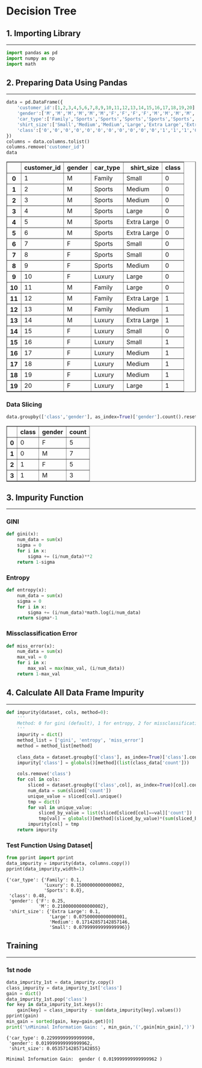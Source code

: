 # Decision Tree

## 1. Importing Library
--------------------------------


```python
import pandas as pd
import numpy as np
import math
```

## 2. Preparing Data Using Pandas
---------------------------------------------


```python
data = pd.DataFrame({
    'customer_id':[1,2,3,4,5,6,7,8,9,10,11,12,13,14,15,16,17,18,19,20],
    'gender':['M','M','M','M','M','M','F','F','F','F','M','M','M','M','F','F','F','F','F','F'],
    'car_type':['Family','Sports','Sports','Sports','Sports','Sports','Sports','Sports','Sports','Luxury','Family','Family','Family','Luxury','Luxury','Luxury','Luxury','Luxury','Luxury','Luxury'],
    'shirt_size':['Small','Medium','Medium','Large','Extra Large','Extra Large','Small','Small','Medium','Large','Large','Extra Large','Medium','Extra Large','Small','Small','Medium','Medium','Medium','Large'],
    'class':['0','0','0','0','0','0','0','0','0','0','0','1','1','1','0','1','1','1','1','1']
})
columns = data.columns.tolist()
columns.remove('customer_id')
data
```




<div>
<table border="1" class="dataframe">
  <thead>
    <tr style="text-align: right;">
      <th></th>
      <th>customer_id</th>
      <th>gender</th>
      <th>car_type</th>
      <th>shirt_size</th>
      <th>class</th>
    </tr>
  </thead>
  <tbody>
    <tr>
      <th>0</th>
      <td>1</td>
      <td>M</td>
      <td>Family</td>
      <td>Small</td>
      <td>0</td>
    </tr>
    <tr>
      <th>1</th>
      <td>2</td>
      <td>M</td>
      <td>Sports</td>
      <td>Medium</td>
      <td>0</td>
    </tr>
    <tr>
      <th>2</th>
      <td>3</td>
      <td>M</td>
      <td>Sports</td>
      <td>Medium</td>
      <td>0</td>
    </tr>
    <tr>
      <th>3</th>
      <td>4</td>
      <td>M</td>
      <td>Sports</td>
      <td>Large</td>
      <td>0</td>
    </tr>
    <tr>
      <th>4</th>
      <td>5</td>
      <td>M</td>
      <td>Sports</td>
      <td>Extra Large</td>
      <td>0</td>
    </tr>
    <tr>
      <th>5</th>
      <td>6</td>
      <td>M</td>
      <td>Sports</td>
      <td>Extra Large</td>
      <td>0</td>
    </tr>
    <tr>
      <th>6</th>
      <td>7</td>
      <td>F</td>
      <td>Sports</td>
      <td>Small</td>
      <td>0</td>
    </tr>
    <tr>
      <th>7</th>
      <td>8</td>
      <td>F</td>
      <td>Sports</td>
      <td>Small</td>
      <td>0</td>
    </tr>
    <tr>
      <th>8</th>
      <td>9</td>
      <td>F</td>
      <td>Sports</td>
      <td>Medium</td>
      <td>0</td>
    </tr>
    <tr>
      <th>9</th>
      <td>10</td>
      <td>F</td>
      <td>Luxury</td>
      <td>Large</td>
      <td>0</td>
    </tr>
    <tr>
      <th>10</th>
      <td>11</td>
      <td>M</td>
      <td>Family</td>
      <td>Large</td>
      <td>0</td>
    </tr>
    <tr>
      <th>11</th>
      <td>12</td>
      <td>M</td>
      <td>Family</td>
      <td>Extra Large</td>
      <td>1</td>
    </tr>
    <tr>
      <th>12</th>
      <td>13</td>
      <td>M</td>
      <td>Family</td>
      <td>Medium</td>
      <td>1</td>
    </tr>
    <tr>
      <th>13</th>
      <td>14</td>
      <td>M</td>
      <td>Luxury</td>
      <td>Extra Large</td>
      <td>1</td>
    </tr>
    <tr>
      <th>14</th>
      <td>15</td>
      <td>F</td>
      <td>Luxury</td>
      <td>Small</td>
      <td>0</td>
    </tr>
    <tr>
      <th>15</th>
      <td>16</td>
      <td>F</td>
      <td>Luxury</td>
      <td>Small</td>
      <td>1</td>
    </tr>
    <tr>
      <th>16</th>
      <td>17</td>
      <td>F</td>
      <td>Luxury</td>
      <td>Medium</td>
      <td>1</td>
    </tr>
    <tr>
      <th>17</th>
      <td>18</td>
      <td>F</td>
      <td>Luxury</td>
      <td>Medium</td>
      <td>1</td>
    </tr>
    <tr>
      <th>18</th>
      <td>19</td>
      <td>F</td>
      <td>Luxury</td>
      <td>Medium</td>
      <td>1</td>
    </tr>
    <tr>
      <th>19</th>
      <td>20</td>
      <td>F</td>
      <td>Luxury</td>
      <td>Large</td>
      <td>1</td>
    </tr>
  </tbody>
</table>
</div>



### Data Slicing


```python
data.groupby(['class','gender'], as_index=True)['gender'].count().reset_index(name='count')
```




<div>
<table border="1" class="dataframe">
  <thead>
    <tr style="text-align: right;">
      <th></th>
      <th>class</th>
      <th>gender</th>
      <th>count</th>
    </tr>
  </thead>
  <tbody>
    <tr>
      <th>0</th>
      <td>0</td>
      <td>F</td>
      <td>5</td>
    </tr>
    <tr>
      <th>1</th>
      <td>0</td>
      <td>M</td>
      <td>7</td>
    </tr>
    <tr>
      <th>2</th>
      <td>1</td>
      <td>F</td>
      <td>5</td>
    </tr>
    <tr>
      <th>3</th>
      <td>1</td>
      <td>M</td>
      <td>3</td>
    </tr>
  </tbody>
</table>
</div>



## 3. Impurity Function
--------------------------------

### GINI


```python
def gini(x):
    num_data = sum(x)
    sigma = 0
    for i in x:
        sigma += (i/num_data)**2
    return 1-sigma
```

### Entropy


```python
def entropy(x):
    num_data = sum(x)
    sigma = 0
    for i in x:
        sigma += (i/num_data)*math.log(i/num_data)
    return sigma*-1
```

### Missclassification Error


```python
def miss_error(x):
    num_data = sum(x)
    max_val = 0
    for i in x:
        max_val = max(max_val, (i/num_data))
    return 1-max_val
```

## 4. Calculate All Data Frame Impurity
---------------------------------------------------


```python
def impurity(dataset, cols, method=0):
    '''
    Method: 0 for gini (default), 1 for entropy, 2 for missclassification error
    '''
    impurity = dict()
    method_list = ['gini', 'entropy', 'miss_error']
    method = method_list[method]
    
    class_data = dataset.groupby(['class'], as_index=True)['class'].count().reset_index(name='count')
    impurity['class'] = globals()[method](list(class_data['count']))
    
    cols.remove('class')
    for col in cols:
        sliced = dataset.groupby(['class',col], as_index=True)[col].count().reset_index(name='count')
        num_data = sum(sliced['count'])
        unique_value = sliced[col].unique()
        tmp = dict()
        for val in unique_value:
            sliced_by_value = list(sliced[sliced[col]==val]['count'])
            tmp[val] = globals()[method](sliced_by_value)*(sum(sliced_by_value)/num_data)
        impurity[col] = tmp
    return impurity
```

### Test Function Using Dataset|


```python
from pprint import pprint
data_impurity = impurity(data, columns.copy())
pprint(data_impurity,width=1)
```

    {'car_type': {'Family': 0.1,
                  'Luxury': 0.15000000000000002,
                  'Sports': 0.0},
     'class': 0.48,
     'gender': {'F': 0.25,
                'M': 0.21000000000000002},
     'shirt_size': {'Extra Large': 0.1,
                    'Large': 0.07500000000000001,
                    'Medium': 0.17142857142857146,
                    'Small': 0.07999999999999996}}


## Training
---------------
### 1st node


```python
data_impurity_1st = data_impurity.copy()
class_impurity = data_impurity_1st['class']
gain = dict()
data_impurity_1st.pop('class')
for key in data_impurity_1st.keys():
    gain[key] = class_impurity - sum(data_impurity[key].values())
pprint(gain)
min_gain = sorted(gain, key=gain.get)[0]
print('\nMinimal Information Gain: ', min_gain,'(',gain[min_gain],')')
```

    {'car_type': 0.22999999999999998,
     'gender': 0.019999999999999962,
     'shirt_size': 0.05357142857142855}
    
    Minimal Information Gain:  gender ( 0.019999999999999962 )



```python

```
